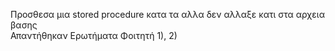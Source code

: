 Προσθεσα μια stored procedure κατα τα αλλα δεν αλλαξε κατι στα αρχεια βασης <br>
Απαντήθηκαν Ερωτήματα Φοιτητή 1), 2)
